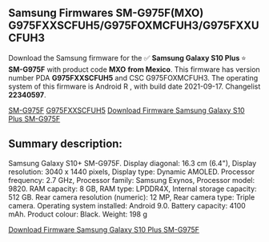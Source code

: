 <h2>Samsung Firmwares SM-G975F(MXO) G975FXXSCFUH5/G975FOXMCFUH3/G975FXXUCFUH3</h2>
Download the Samsung firmware for the ✅ <strong>Samsung Galaxy S10 Plus </strong> ⭐ <strong>SM-G975F</strong> with product code <strong>MXO</strong> <strong> from Mexico</strong>. This firmware has version number PDA <strong>G975FXXSCFUH5</strong> and CSC G975FOXMCFUH3. The operating system of this firmware is Android R , with build date 2021-09-17. Changelist <strong>22340597</strong>.


[SM-G975F](https://samfirm.shop/samsung/model/SM-G975F)
[G975FXXSCFUH5](https://samfirm.shop/samsung/pda/G975FXXSCFUH5)
[Download Firmware Samsung Galaxy S10 Plus SM-G975F](https://samfirm.shop/samsung/firmware/457873)
<h2>Summary description:</h2>
<p>Samsung Galaxy S10+ SM-G975F. Display diagonal: 16.3 cm (6.4"), Display resolution: 3040 x 1440 pixels, Display type: Dynamic AMOLED. Processor frequency: 2.7 GHz, Processor family: Samsung Exynos, Processor model: 9820. RAM capacity: 8 GB, RAM type: LPDDR4X, Internal storage capacity: 512 GB. Rear camera resolution (numeric): 12 MP, Rear camera type: Triple camera. Operating system installed: Android 9.0. Battery capacity: 4100 mAh. Product colour: Black. Weight: 198 g</p>


[Download Firmware Samsung Galaxy S10 Plus SM-G975F](https://samfirm.shop/samsung/firmware/457873)
